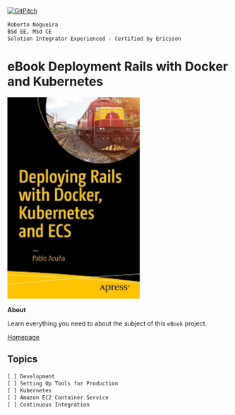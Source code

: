 [![GitPitch](https://gitpitch.com/assets/badge.svg)](https://gitpitch.com/enogrob/ebook-project/master)
```
Roberto Nogueira  
BSd EE, MSd CE
Solution Integrator Experienced - Certified by Ericsson
```
# eBook Deployment Rails with Docker and Kubernetes

![ebook image](assets/ebook.png)

**About**

Learn everything you need to about the subject of this `eBook` project.

[Homepage](http://www.apress.com/la/book/9781484224144)

## Topics
```
[ ] Development
[ ] Setting Up Tools for Production
[ ] Kubernetes
[ ] Amazon EC2 Container Service
[ ] Continuous Integration
```
